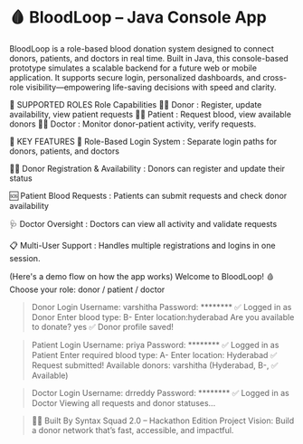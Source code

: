 # 🩸 BloodLoop – Java Console App

BloodLoop is a role-based blood donation system designed to connect donors, patients, and doctors in real time. Built in Java, this console-based prototype simulates a scalable backend for a future web or mobile application. It supports secure login, personalized dashboards, and cross-role visibility—empowering life-saving decisions with speed and clarity.




🔐 SUPPORTED ROLES
Role	Capabilities
🧑‍🦰 Donor   :	Register, update availability, view patient requests
🧑‍🦽 Patient :	Request blood, view available donors
🧑‍⚕️ Doctor  :	Monitor donor-patient activity, verify requests.





🚀 KEY FEATURES
🔑 Role-Based Login System           : Separate login paths for donors, patients, and doctors

🧍‍♂️ Donor Registration & Availability : Donors can register and update their status

🆘 Patient Blood Requests            : Patients can submit requests and check donor availability

🩺 Doctor Oversight                  : Doctors can view all activity and validate requests

📋 Multi-User Support                : Handles multiple registrations and logins in one session.





(Here's a demo flow on how the app works)
Welcome to BloodLoop! 🩸
Choose your role: donor / patient / doctor

> Donor Login
Username: varshitha
Password: ********
✅ Logged in as Donor
Enter blood type: B-
Enter location:hyderabad
Are you available to donate? yes
✅ Donor profile saved!

> Patient Login
Username: priya
Password: ********
✅ Logged in as Patient
Enter required blood type: A-
Enter location: Hyderabad
✅ Request submitted!
Available donors: varshitha (Hyderabad, B-, ✅ Available)

> Doctor Login
Username: drreddy
Password: ********
✅ Logged in as Doctor
Viewing all requests and donor statuses...

 


> 👩‍💻 Built By
> Syntax Squad 2.0 – Hackathon Edition
>Project Vision: Build a donor network that’s fast, accessible, and impactful.







